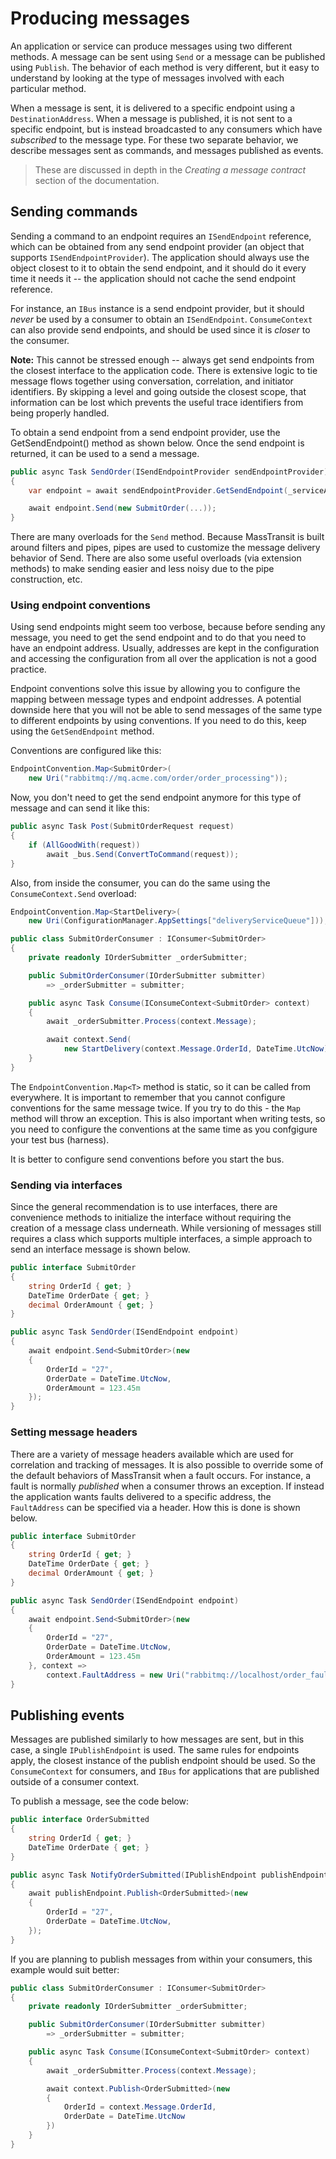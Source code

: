 # Producing messages

An application or service can produce messages using two different methods. A message can be sent using `Send` or a 
message can be published using `Publish`. The behavior of each method is very different, but it easy to understand
by looking at the type of messages involved with each particular method.

When a message is sent, it is delivered to a specific endpoint using a `DestinationAddress`. When a message is published,
it is not sent to a specific endpoint, but is instead broadcasted to any consumers which have *subscribed* to the message type.
For these two separate behavior, we describe messages sent as commands, and messages published as events.

> These are discussed in depth in the *Creating a message contract* section of the documentation.

## Sending commands

Sending a command to an endpoint requires an `ISendEndpoint` reference, which can be obtained from any send endpoint provider
(an object that supports `ISendEndpointProvider`). The application should always use the object closest to it to obtain the send
endpoint, and it should do it every time it needs it -- the application should not cache the send endpoint reference.

For instance, an `IBus` instance is a send endpoint provider, but it should *never* be used by a consumer to obtain
an `ISendEndpoint`. `ConsumeContext` can also provide send endpoints, and should be used since it is *closer* to the consumer.

<div class="alert alert-info">
<b>Note:</b>
	This cannot be stressed enough -- always get send endpoints from the closest interface to the application code. There
	is extensive logic to tie message flows together using conversation, correlation, and initiator identifiers. By skipping
	a level and going outside the closest scope, that information can be lost which prevents the useful trace identifiers from
	being properly handled.
</div>

To obtain a send endpoint from a send endpoint provider, use the GetSendEndpoint() method as shown below. Once the send endpoint 
is returned, it can be used to a send a message.

```csharp
public async Task SendOrder(ISendEndpointProvider sendEndpointProvider)
{
    var endpoint = await sendEndpointProvider.GetSendEndpoint(_serviceAddress);

    await endpoint.Send(new SubmitOrder(...));
}
```

There are many overloads for the `Send` method. Because MassTransit is built around filters and pipes, pipes are used to customize the message delivery behavior of Send. There are also some useful overloads (via extension methods) to make sending easier and less noisy due to the pipe construction, etc.

### Using endpoint conventions

Using send endpoints might seem too verbose, because before sending any message, you need to get the send endpoint and to do that you need to have an endpoint address. Usually, addresses are kept in the configuration and accessing the configuration from all over the application is not a good practice.

Endpoint conventions solve this issue by allowing you to configure the mapping between message types and endpoint addresses. A potential downside here that you will not be able to send messages of the same type to different endpoints by using conventions. If you need to do this, keep using the `GetSendEndpoint` method.

Conventions are configured like this:

```csharp
EndpointConvention.Map<SubmitOrder>(
    new Uri("rabbitmq://mq.acme.com/order/order_processing"));
```

Now, you don't need to get the send endpoint anymore for this type of message and can send it like this:

```csharp
public async Task Post(SubmitOrderRequest request)
{
    if (AllGoodWith(request))
        await _bus.Send(ConvertToCommand(request));
}
```

Also, from inside the consumer, you can do the same using the `ConsumeContext.Send` overload:

```csharp
EndpointConvention.Map<StartDelivery>(
    new Uri(ConfigurationManager.AppSettings["deliveryServiceQueue"]));
```

```csharp
public class SubmitOrderConsumer : IConsumer<SubmitOrder>
{
    private readonly IOrderSubmitter _orderSubmitter;

    public SubmitOrderConsumer(IOrderSubmitter submitter)
        => _orderSubmitter = submitter;

    public async Task Consume(IConsumeContext<SubmitOrder> context)
    {
        await _orderSubmitter.Process(context.Message);

        await context.Send(
            new StartDelivery(context.Message.OrderId, DateTime.UtcNow));
    }
}
```

The `EndpointConvention.Map<T>` method is static, so it can be called from everywhere. It is important to remember that you cannot configure conventions for the same message twice. If you try to do this - the `Map` method will throw an exception. This is also important when writing tests, so you need to configure the conventions at the same time as you confgigure your test bus (harness).

It is better to configure send conventions before you start the bus.

### Sending via interfaces

Since the general recommendation is to use interfaces, there are convenience methods to initialize the interface without
requiring the creation of a message class underneath. While versioning of messages still requires a class which supports
multiple interfaces, a simple approach to send an interface message is shown below.

```csharp
public interface SubmitOrder
{
    string OrderId { get; }
    DateTime OrderDate { get; }
    decimal OrderAmount { get; }
}

public async Task SendOrder(ISendEndpoint endpoint)
{
    await endpoint.Send<SubmitOrder>(new
    {
        OrderId = "27",
        OrderDate = DateTime.UtcNow,
        OrderAmount = 123.45m
    });
}
```

### Setting message headers

There are a variety of message headers available which are used for correlation and tracking of messages. It is also possible to override some of the default behaviors of MassTransit when a fault occurs. For instance, a fault is normally *published* when a consumer throws an exception. If instead the application wants faults delivered to a specific address, the ``FaultAddress`` can be specified via a header. How this is done is shown below.

```csharp
public interface SubmitOrder
{
    string OrderId { get; }
    DateTime OrderDate { get; }
    decimal OrderAmount { get; }
}

public async Task SendOrder(ISendEndpoint endpoint)
{
    await endpoint.Send<SubmitOrder>(new
    {
        OrderId = "27",
        OrderDate = DateTime.UtcNow,
        OrderAmount = 123.45m
    }, context => 
        context.FaultAddress = new Uri("rabbitmq://localhost/order_faults"));
}
```

## Publishing events

Messages are published similarly to how messages are sent, but in this case, a single `IPublishEndpoint` is used. The same rules for endpoints apply, the closest instance of the publish endpoint should be used. So the `ConsumeContext` for consumers, and `IBus` for applications that are published outside of a consumer context.

To publish a message, see the code below:

```csharp
public interface OrderSubmitted
{
    string OrderId { get; }
    DateTime OrderDate { get; }
}

public async Task NotifyOrderSubmitted(IPublishEndpoint publishEndpoint)
{
    await publishEndpoint.Publish<OrderSubmitted>(new
    {
        OrderId = "27",
        OrderDate = DateTime.UtcNow,
    });
}
```

If you are planning to publish messages from within your consumers, this example would suit better:

```csharp
public class SubmitOrderConsumer : IConsumer<SubmitOrder>
{
    private readonly IOrderSubmitter _orderSubmitter;

    public SubmitOrderConsumer(IOrderSubmitter submitter)
        => _orderSubmitter = submitter;

    public async Task Consume(IConsumeContext<SubmitOrder> context)
    {
        await _orderSubmitter.Process(context.Message);

        await context.Publish<OrderSubmitted>(new
        {
            OrderId = context.Message.OrderId,
            OrderDate = DateTime.UtcNow
        })
    }
}

```